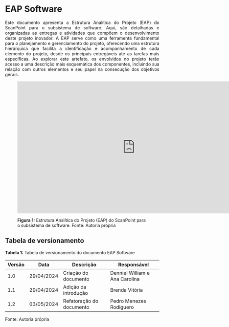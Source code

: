 # EAP Software
<p align="justify">
Este documento apresenta a Estrutura Analítica do Projeto (EAP) do ScanPoint para o subsistema de software. Aqui, são detalhadas e organizadas as entregas e atividades que compõem o desenvolvimento deste projeto inovador. A EAP serve como uma ferramenta fundamental para o planejamento e gerenciamento do projeto, oferecendo uma estrutura hierárquica que facilita a identificação e acompanhamento de cada elemento do projeto, desde os principais entregáveis até as tarefas mais específicas. Ao explorar este artefato, os envolvidos no projeto terão acesso a uma descrição mais esquemática dos componentes, incluindo sua relação com outros elementos e seu papel na consecução dos objetivos gerais.
</p>
<p align="center">
<figure>
  <iframe width="768" height="432" src="https://miro.com/app/board/uXjVKNvDGW8=/?share_link_id=568813235284" frameborder="0" scrolling="no" allow="fullscreen; clipboard-read; clipboard-write" allowfullscreen></iframe>
  <figcaption>
  
  **Figura 1:** Estrutura Analítica do Projeto (EAP) do ScanPoint para o subsistema de software.
  Fonte: Autoria própria
  </figcaption>
</figure>
</p>


## Tabela de versionamento

**Tabela 1:** Tabela de versionamento do documento EAP Software

| Versão| Data | Descrição | Responsável|
|-------|------|-----------|------------|
| 1.0 | 29/04/2024 | Criação do documento | Denniel William e Ana Carolina |
| 1.1 | 29/04/2024 | Adição da introdução | Brenda Vitória |
| 1.2 | 03/05/2024| Refatoração do documento| Pedro Menezes Rodiguero|

Fonte: Autoria própria